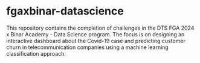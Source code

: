 # fgaxbinar-datascience
This repository contains the completion of challenges in the DTS FGA 2024 x Binar Academy - Data Science program. The focus is on designing an interactive dashboard about the Covid-19 case and predicting customer churn in telecommunication companies using a machine learning classification approach.
